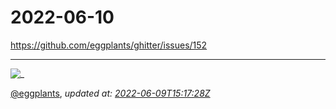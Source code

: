 # 2022-06-10

<https://github.com/eggplants/ghitter/issues/152>

---

![_](https://github.githubassets.com/images/mona-loading-default.gif)

[@eggplants](https://github.com/eggplants), *updated at: [2022-06-09T15:17:28Z](https://github.com/eggplants/ghitter/issues/152#issue-1266296661)*
